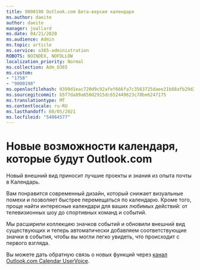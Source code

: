 ```yaml
---
title: 9000198 Outlook.com Бета-версия календаря
ms.author: daeite
author: daeite
manager: joallard
ms.date: 04/21/2020
ms.audience: Admin
ms.topic: article
ms.service: o365-administration
ROBOTS: NOINDEX, NOFOLLOW
localization_priority: Normal
ms.collection: Adm_O365
ms.custom:
- "1758"
- "9000198"
ms.openlocfilehash: 0399d1eac720d9c92afef666fa7c3563725daee21b88afb29d2d3abdb1501b58
ms.sourcegitcommit: b5f7da89a650d2915dc652449623c78be6247175
ms.translationtype: MT
ms.contentlocale: ru-RU
ms.lasthandoff: 08/05/2021
ms.locfileid: "54064577"
---
```

# <a name="new-calendar-experiences-coming-to-outlookcom"></a>Новые возможности календаря, которые будут Outlook.com

Новый внешний вид приносит лучшие проекты и знания из опыта почты в Календарь.

Вам понравится современный дизайн, который снижает визуальные помехи и позволяет быстрее перемещаться по календарю. Кроме того, проще найти интересные календари для ваших любимых действий: от телевизионных шоу до спортивных команд и событий.

Мы расширили коллекцию значков событий и обновили внешний вид существующих и теперь автоматически добавляем соответствующие значки в события, чтобы вы могли легко увидеть, что происходит с первого взгляда.

Вы можете дать обратную связь о новых функций через [канал Outlook.com Calendar UserVoice](https://go.microsoft.com/fwlink/?linkid=2103075).